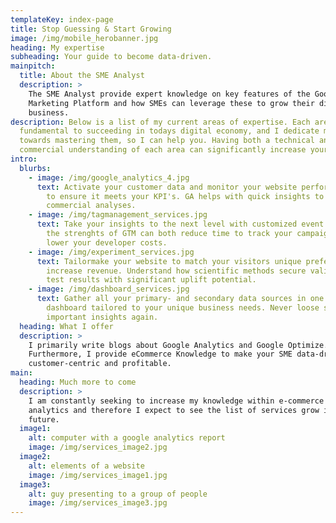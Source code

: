 ```yaml
---
templateKey: index-page
title: Stop Guessing & Start Growing
image: /img/mobile_herobanner.jpg
heading: My expertise
subheading: Your guide to become data-driven.
mainpitch:
  title: About the SME Analyst
  description: >
    The SME Analyst provide expert knowledge on key features of the Google
    Marketing Platform and how SMEs can leverage these to grow their digital
    business.
description: Below is a list of my current areas of expertise. Each area is
  fundamental to succeeding in todays digital economy, and I dedicate my time
  towards mastering them, so I can help you. Having both a technical and
  commercial understanding of each area can significantly increase your success.
intro:
  blurbs:
    - image: /img/google_analytics_4.jpg
      text: Activate your customer data and monitor your website performance closely
        to ensure it meets your KPI's. GA helps with quick insights to thorough
        commercial analyses.
    - image: /img/tagmanagement_services.jpg
      text: Take your insights to the next level with customized event tagging. Using
        the strenghts of GTM can both reduce time to track your campaigns and
        lower your developer costs.
    - image: /img/experiment_services.jpg
      text: Tailormake your website to match your visitors unique preferences and
        increase revenue. Understand how scientific methods secure valid A/B
        test results with significant uplift potential.
    - image: /img/dashboard_services.jpg
      text: Gather all your primary- and secondary data sources in one powerful
        dashboard tailored to your unique business needs. Never loose sight of
        important insights again.
  heading: What I offer
  description: >
    I primarily write blogs about Google Analytics and Google Optimize.
    Furthermore, I provide eCommerce Knowledge to make your SME data-driven,
    customer-centric and profitable.
main:
  heading: Much more to come
  description: >
    I am constantly seeking to increase my knowledge within e-commerce and web
    analytics and therefore I expect to see the list of services grow in the
    future.
  image1:
    alt: computer with a google analytics report
    image: /img/services_image2.jpg
  image2:
    alt: elements of a website
    image: /img/services_image1.jpg
  image3:
    alt: guy presenting to a group of people
    image: /img/services_image3.jpg
---
```

